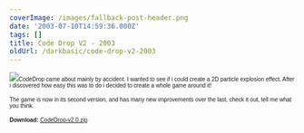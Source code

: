 ```yaml
---
coverImage: /images/fallback-post-header.png
date: '2003-07-10T14:59:36.000Z'
tags: []
title: Code Drop V2 - 2003
oldUrl: /darkbasic/code-drop-v2-2003
---
```


![](/wp-content/uploads/Image/codedrop.gif)<font size="1" face="Verdana, Arial, Helvetica, sans-serif">CodeDrop came about mainly by accident. I wanted to see if i could create a 2D particle explosion effect. After i discovered how easy this was to do i decided to create a whole game around it!</font>

<font size="1" face="Verdana, Arial, Helvetica, sans-serif">The game is now in its second version, and has many new improvements over the last, check it out, tell me what you think.</font>

<font size="1" face="Verdana, Arial, Helvetica, sans-serif">**Download:** [CodeDrop-v2.0.zip](https://www.mikecann.co.uk/Files/CodeDrop-v2.0.zip)
</font>
